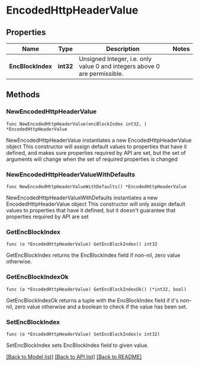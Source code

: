 # EncodedHttpHeaderValue

## Properties

Name | Type | Description | Notes
------------ | ------------- | ------------- | -------------
**EncBlockIndex** | **int32** | Unsigned Integer, i.e. only value 0 and integers above 0 are permissible. | 

## Methods

### NewEncodedHttpHeaderValue

`func NewEncodedHttpHeaderValue(encBlockIndex int32, ) *EncodedHttpHeaderValue`

NewEncodedHttpHeaderValue instantiates a new EncodedHttpHeaderValue object
This constructor will assign default values to properties that have it defined,
and makes sure properties required by API are set, but the set of arguments
will change when the set of required properties is changed

### NewEncodedHttpHeaderValueWithDefaults

`func NewEncodedHttpHeaderValueWithDefaults() *EncodedHttpHeaderValue`

NewEncodedHttpHeaderValueWithDefaults instantiates a new EncodedHttpHeaderValue object
This constructor will only assign default values to properties that have it defined,
but it doesn't guarantee that properties required by API are set

### GetEncBlockIndex

`func (o *EncodedHttpHeaderValue) GetEncBlockIndex() int32`

GetEncBlockIndex returns the EncBlockIndex field if non-nil, zero value otherwise.

### GetEncBlockIndexOk

`func (o *EncodedHttpHeaderValue) GetEncBlockIndexOk() (*int32, bool)`

GetEncBlockIndexOk returns a tuple with the EncBlockIndex field if it's non-nil, zero value otherwise
and a boolean to check if the value has been set.

### SetEncBlockIndex

`func (o *EncodedHttpHeaderValue) SetEncBlockIndex(v int32)`

SetEncBlockIndex sets EncBlockIndex field to given value.



[[Back to Model list]](../README.md#documentation-for-models) [[Back to API list]](../README.md#documentation-for-api-endpoints) [[Back to README]](../README.md)


